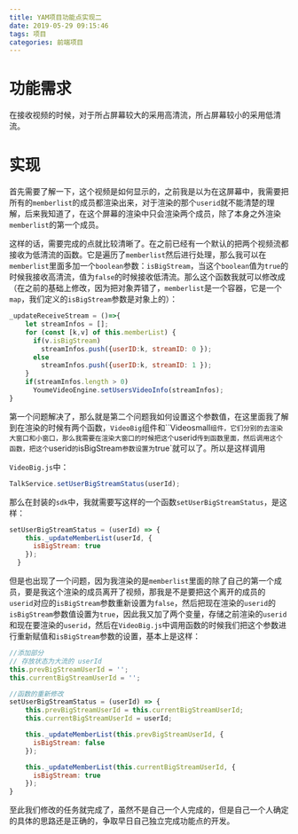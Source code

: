 ```yaml
---
title: YAM项目功能点实现二
date: 2019-05-29 09:15:46
tags: 项目
categories: 前端项目
---
```


# 功能需求

在接收视频的时候，对于所占屏幕较大的采用高清流，所占屏幕较小的采用低清流。

# 实现

首先需要了解一下，这个视频是如何显示的，之前我是以为在这屏幕中，我需要把所有的`memberlist`的成员都渲染出来，对于渲染的那个`userid`就不能清楚的理解，后来我知道了，在这个屏幕的渲染中只会渲染两个成员，除了本身之外渲染`memberlist`的第一个成员。

这样的话，需要完成的点就比较清晰了。在之前已经有一个默认的把两个视频流都接收为低清流的函数。它是遍历了`memberlist`然后进行处理，那么我可以在`memberlist`里面多加一个`boolean`参数：`isBigStream`，当这个`boolean`值为`true`的时候我接收高清流，值为`false`的时候接收低清流。那么这个函数我就可以修改成（在之前的基础上修改，因为把对象弄错了，`memberlist`是一个容器，它是一个`map`，我们定义的`isBigStream`参数是对象上的）：

```javascript
_updateReceiveStream = ()=>{
    let streamInfos = [];
    for (const [k,v] of this.memberList) {
      if(v.isBigStream)
        streamInfos.push({userID:k, streamID: 0 });
      else
        streamInfos.push({userID:k, streamID: 1 });
    }
    if(streamInfos.length > 0)
      YoumeVideoEngine.setUsersVideoInfo(streamInfos);
}
```

第一个问题解决了，那么就是第二个问题我如何设置这个参数值，在这里面我了解到在渲染的时候有两个函数，`VideoBig`组件和``Videosmall`组件，它们分别的去渲染大窗口和小窗口，那么我需要在渲染大窗口的时候把这个`userid`传到函数里面，然后调用这个函数，把这个`userid`的`isBigStream`参数设置为`true`就可以了。所以是这样调用

`VideoBig.js`中：

```javascript
TalkService.setUserBigStreamStatus(userId);
```

那么在封装的`sdk`中，我就需要写这样的一个函数`setUserBigStreamStatus`，是这样：

```javascript
setUserBigStreamStatus = (userId) => {
    this._updateMemberList(userId, {
      isBigStream: true
    });
  }
```

但是也出现了一个问题，因为我渲染的是`memberlist`里面的除了自己的第一个成员，要是我这个渲染的成员离开了视频，那我是不是要把这个离开的成员的`userid`对应的`isBigStream`参数重新设置为`false`，然后把现在渲染的`userid`的`isBigStream`参数值设置为`true`，因此我又加了两个变量，存储之前渲染的`userid`和现在要渲染的`userid`，然后在`VideoBig.js`中调用函数的时候我们把这个参数进行重新赋值和`isBigStream`参数的设置，基本上是这样：

```javascript
//添加部分
// 存放状态为大流的 userId
this.prevBigStreamUserId = '';
this.currentBigStreamUserId = '';

//函数的重新修改
setUserBigStreamStatus = (userId) => {
    this.prevBigStreamUserId = this.currentBigStreamUserId;
    this.currentBigStreamUserId = userId;

    this._updateMemberList(this.prevBigStreamUserId, {
      isBigStream: false
    });

    this._updateMemberList(this.currentBigStreamUserId, {
      isBigStream: true
    });
}
```

至此我们修改的任务就完成了，虽然不是自己一个人完成的，但是自己一个人确定的具体的思路还是正确的，争取早日自己独立完成功能点的开发。